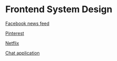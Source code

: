 # Frontend System Design

[Facebook news feed](https://sketchboard.me/NDMtgzDjtlK#)

[Pinterest](https://sketchboard.me/XDMEWFNaEwH#/)

[Netflix](https://sketchboard.me/TDME4AAwFgvB#/)

[Chat application](https://sketchboard.me/PDNaH6VYDPTE#/)
